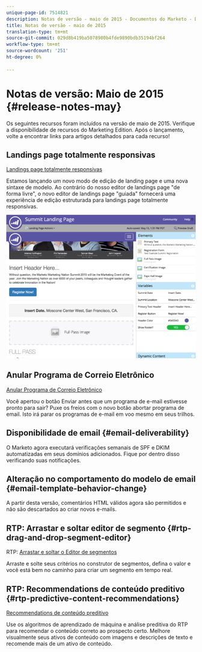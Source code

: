```yaml
---
unique-page-id: 7514821
description: Notas de versão - maio de 2015 - Documentos do Marketo - Documentação do produto
title: Notas de versão - maio de 2015
translation-type: tm+mt
source-git-commit: 029d8b419ba5078980b4fde9890bdb35194bf264
workflow-type: tm+mt
source-wordcount: '251'
ht-degree: 0%

---
```



# Notas de versão: Maio de 2015 {#release-notes-may}

Os seguintes recursos foram incluídos na versão de maio de 2015. Verifique a disponibilidade de recursos do Marketing Edition. Após o lançamento, volte a encontrar links para artigos detalhados para cada recurso!

## Landings page totalmente responsivas

[Landings page totalmente responsivas](/help/marketo/product-docs/demand-generation/landing-pages/guided-landing-pages/create-a-guided-landing-page.md)

Estamos lançando um novo modo de edição de landing page e uma nova sintaxe de modelo. Ao contrário do nosso editor de landings page &quot;de forma livre&quot;, o novo editor de landings page &quot;guiada&quot; fornecerá uma experiência de edição estruturada para landings page totalmente responsivas.

![](assets/image2015-5-15-13-3a33-3a11.png)

## Anular Programa de Correio Eletrônico

[Anular Programa de Correio Eletrônico](/help/marketo/product-docs/email-marketing/email-programs/email-program-actions/abort-email-program.md)

Você apertou o botão Enviar antes que um programa de e-mail estivesse pronto para sair? Puxe os freios com o novo botão abortar programa de email. Isto irá parar os programas de e-mail em voo mesmo em seus trilhos.

## Disponibilidade de email {#email-deliverability}

O Marketo agora executará verificações semanais de SPF e DKIM automatizadas em seus domínios adicionados. Fique por dentro disso verificando suas notificações.

## Alteração no comportamento do modelo de email {#email-template-behavior-change}

A partir desta versão, comentários HTML válidos agora são permitidos e não são descartados ao criar novos e-mails.

## RTP: Arrastar e soltar editor de segmento {#rtp-drag-and-drop-segment-editor}

RTP: [Arrastar e soltar o Editor de segmentos](/help/marketo/product-docs/web-personalization/using-web-segments/web-segments.md)

Arraste e solte seus critérios no construtor de segmentos, defina o valor e você está bem no caminho para criar um segmento em tempo real.

## RTP: Recommendations de conteúdo preditivo {#rtp-predictive-content-recommendations}

[Recommendations de conteúdo preditivo](/help/marketo/product-docs/predictive-content/enabling-predictive-content/enable-predictive-content-for-web-rich-media.md)

Use os algoritmos de aprendizado de máquina e análise preditiva do RTP para recomendar o conteúdo correto ao prospecto certo. Melhore visualmente seus ativos de conteúdo com imagens e descrições de texto e recomende mais de um ativo de conteúdo.
